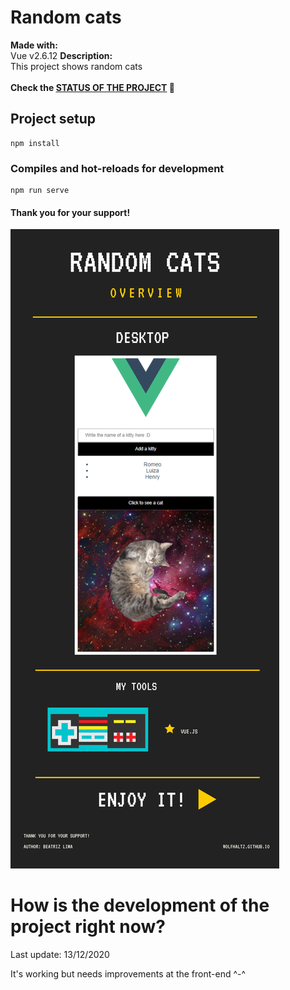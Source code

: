 # Random cats
<b>Made with:</b><br/>
Vue v2.6.12
<b>Description:</b><br/>
This project shows random cats
<br/><br/>
<b>Check the [STATUS OF THE PROJECT](#How-is-the-development-of-the-project-right-now) &#128150;</b>

## Project setup
```
npm install
```

### Compiles and hot-reloads for development
```
npm run serve
```

#### Thank you for your support!

<img src="src/assets/overview.png" />


# How is the development of the project right now?
Last update: 13/12/2020

It's working but needs improvements at the front-end ^-^